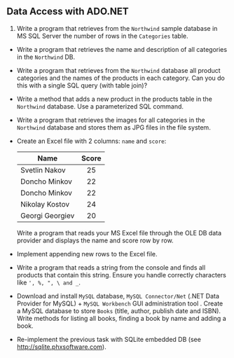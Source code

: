 ## Data Access with ADO.NET

1. Write a program that retrieves from the `Northwind` sample database in MS SQL Server the number of  rows in the `Categories` table.
* Write a program that retrieves the name and description of all categories in the `Northwind` DB.
* Write a program that retrieves from the `Northwind` database all product categories and the names of the products in each category. Can you do this with a single SQL query (with table join)?
* Write a method that adds a new product in the products table in the `Northwind` database. Use a parameterized SQL command.
* Write a program that retrieves the images for all categories in the `Northwind` database and stores them as JPG files in the file system.
* Create an Excel file with 2 columns: `name` and `score`:

    | Name            | Score  |
    | --------------- |:------:|
    | Svetlin Nakov   | 25     |
    | Doncho Minkov   | 22     |
    | Doncho Minkov   | 22     |
    | Nikolay Kostov  | 24     |
    | Georgi Georgiev | 20     |

    Write a program that reads your MS Excel file through the OLE DB data provider and displays the name and score row by row.
* Implement appending new rows to the Excel file.
* Write a program that reads a string from the console and finds all products that contain this string. Ensure you handle correctly characters like `', %, ", \ and _`.
* Download and install `MySQL` database, `MySQL Connector/Net` (.NET Data Provider for MySQL) + `MySQL Workbench` GUI administration tool . Create a MySQL database to store `Books` (title, author, publish date and ISBN). Write methods for listing all books, finding a book by name and adding a book.
* Re-implement the previous task with SQLite embedded DB (see http://sqlite.phxsoftware.com).